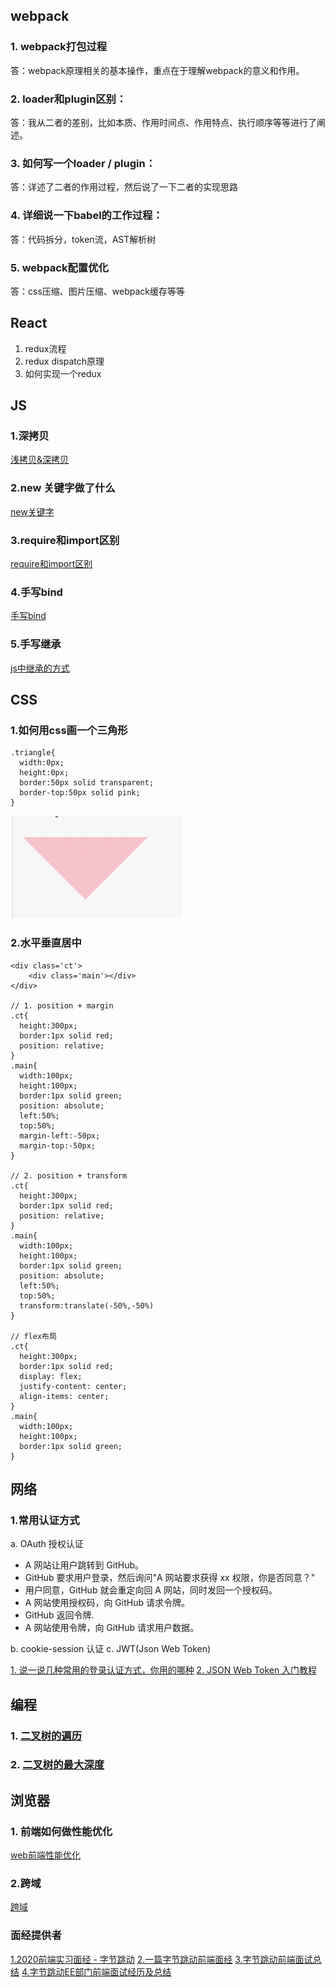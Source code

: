 ## webpack
### 1. webpack打包过程
答：webpack原理相关的基本操作，重点在于理解webpack的意义和作用。
### 2. loader和plugin区别：
答：我从二者的差别，比如本质、作用时间点、作用特点、执行顺序等等进行了阐述。
### 3. 如何写一个loader / plugin：
答：详述了二者的作用过程，然后说了一下二者的实现思路
### 4. 详细说一下babel的工作过程：
答：代码拆分，token流，AST解析树
### 5. webpack配置优化
答：css压缩、图片压缩、webpack缓存等等


## React
1. redux流程
2. redux dispatch原理
3. 如何实现一个redux
## JS
### 1.深拷贝
[浅拷贝&深拷贝](../JS/浅拷贝&深拷贝.md)
### 2.new 关键字做了什么
[new关键字](../JS/new关键字.md)
### 3.require和import区别
[require和import区别](../JS/require和import区别.md)
### 4.手写bind
[手写bind](../JS/手写bind.md)
### 5.手写继承
[js中继承的方式](../JS/js中继承的方式.md)



## CSS
### 1.如何用css画一个三角形
```
.triangle{
  width:0px;
  height:0px;
  border:50px solid transparent;
  border-top:50px solid pink;
}
```
![](./images/3.png)
### 2.水平垂直居中
```
<div class='ct'>
    <div class='main'></div>
</div>

// 1. position + margin
.ct{
  height:300px;
  border:1px solid red;
  position: relative;
}
.main{
  width:100px;
  height:100px;
  border:1px solid green;
  position: absolute;
  left:50%;
  top:50%;
  margin-left:-50px;
  margin-top:-50px;
}

// 2. position + transform
.ct{
  height:300px;
  border:1px solid red;
  position: relative;
}
.main{
  width:100px;
  height:100px;
  border:1px solid green;
  position: absolute;
  left:50%;
  top:50%;
  transform:translate(-50%,-50%)
}

// flex布局
.ct{
  height:300px;
  border:1px solid red;
  display: flex;
  justify-content: center;
  align-items: center;
}
.main{
  width:100px;
  height:100px;
  border:1px solid green;
}
```

## 网络
### 1.常用认证方式
a. OAuth 授权认证
- A 网站让用户跳转到 GitHub。
- GitHub 要求用户登录，然后询问"A 网站要求获得 xx 权限，你是否同意？"
- 用户同意，GitHub 就会重定向回 A 网站，同时发回一个授权码。
- A 网站使用授权码，向 GitHub 请求令牌。
- GitHub 返回令牌.
- A 网站使用令牌，向 GitHub 请求用户数据。

b. cookie-session 认证
c. JWT(Json Web Token)

[1. 说一说几种常用的登录认证方式，你用的哪种](https://www.cnblogs.com/fengzheng/p/8416393.html)
[2. JSON Web Token 入门教程](http://www.ruanyifeng.com/blog/2018/07/json_web_token-tutorial.html)
## 编程
### 1. [二叉树的遍历](../算法/二叉树的遍历.md)
### 2. [二叉树的最大深度](../leetcode刷题笔记/104-MaximumDepthofBinaryTree.md)

## 浏览器
### 1. 前端如何做性能优化
[web前端性能优化](https://juejin.im/post/5a6941e1f265da3e33048429#heading-29)
### 2.跨域
[跨域](../浏览器&网络/同源策略.md)

### 面经提供者
[1.2020前端实习面经 - 字节跳动](https://juejin.im/post/5eb219205188256d6a7b3282#heading-2)
[2.一篇字节跳动前端面经](https://segmentfault.com/a/1190000019936984#item-4)
[3.字节跳动前端面试总结](https://medium.com/@jay_zhong/%E5%AD%97%E8%8A%82%E8%B7%B3%E5%8A%A8%E5%89%8D%E7%AB%AF%E9%9D%A2%E8%AF%95%E6%80%BB%E7%BB%93-f5382b841624)
[4.字节跳动EE部门前端面试经历及总结](https://blog.csdn.net/y_silence_/article/details/85145905)